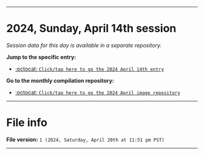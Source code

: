 
***

# 2024, Sunday, April 14th session

_Session data for this day is available in a separate repository._

**Jump to the specific entry:**

- [:octocat: `Click/tap here to go the 2024 April 14th entry`](https://github.com/seanpm2001/SeansLifeArchive_Images_MotorWorld_CarFactory_Y2024_V4/tree/SeansLifeArchive_Images_MotorWorld_CarFactory_Y2024_V4_Main-dev/04_April/14/)

**Go to the monthly compilation repository:**

- [:octocat: `Click/tap here to go the 2024 April image repository`](https://github.com/seanpm2001/SeansLifeArchive_Images_MotorWorld_CarFactory_Y2024_V4/)

***

# File info

**File version:** `1 (2024, Saturday, April 20th at 11:51 pm PST)`

***
